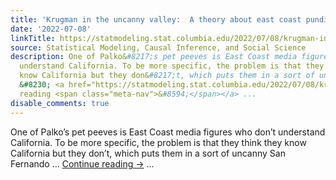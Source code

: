 ```yaml
---
title: 'Krugman in the uncanny valley:  A theory about east coast pundits and California'
date: '2022-07-08'
linkTitle: https://statmodeling.stat.columbia.edu/2022/07/08/krugman-in-the-uncanny-valley/
source: Statistical Modeling, Causal Inference, and Social Science
description: One of Palko&#8217;s pet peeves is East Coast media figures who don&#8217;t
  understand California. To be more specific, the problem is that they think they
  know California but they don&#8217;t, which puts them in a sort of uncanny San Fernando
  &#8230; <a href="https://statmodeling.stat.columbia.edu/2022/07/08/krugman-in-the-uncanny-valley/">Continue
  reading <span class="meta-nav">&#8594;</span></a> ...
disable_comments: true
---
```

One of Palko&#8217;s pet peeves is East Coast media figures who don&#8217;t understand California. To be more specific, the problem is that they think they know California but they don&#8217;t, which puts them in a sort of uncanny San Fernando &#8230; <a href="https://statmodeling.stat.columbia.edu/2022/07/08/krugman-in-the-uncanny-valley/">Continue reading <span class="meta-nav">&#8594;</span></a> ...